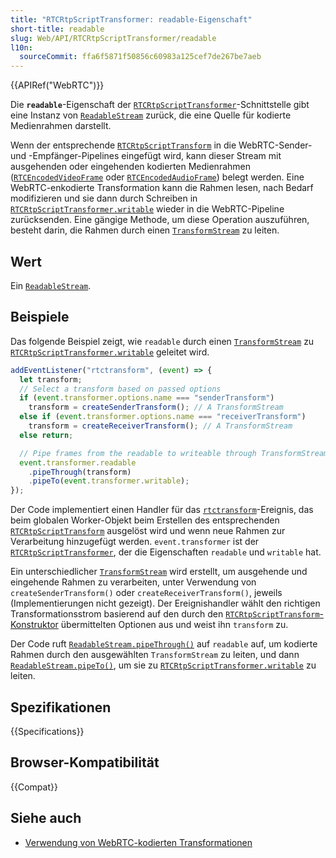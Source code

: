 ```yaml
---
title: "RTCRtpScriptTransformer: readable-Eigenschaft"
short-title: readable
slug: Web/API/RTCRtpScriptTransformer/readable
l10n:
  sourceCommit: ffa6f5871f50856c60983a125cef7de267be7aeb
---
```


{{APIRef("WebRTC")}}

Die **`readable`**-Eigenschaft der [`RTCRtpScriptTransformer`](/de/docs/Web/API/RTCRtpScriptTransformer)-Schnittstelle gibt eine Instanz von [`ReadableStream`](/de/docs/Web/API/ReadableStream) zurück, die eine Quelle für kodierte Medienrahmen darstellt.

Wenn der entsprechende [`RTCRtpScriptTransform`](/de/docs/Web/API/RTCRtpScriptTransform) in die WebRTC-Sender- und -Empfänger-Pipelines eingefügt wird, kann dieser Stream mit ausgehenden oder eingehenden kodierten Medienrahmen ([`RTCEncodedVideoFrame`](/de/docs/Web/API/RTCEncodedVideoFrame) oder [`RTCEncodedAudioFrame`](/de/docs/Web/API/RTCEncodedAudioFrame)) belegt werden.
Eine WebRTC-enkodierte Transformation kann die Rahmen lesen, nach Bedarf modifizieren und sie dann durch Schreiben in [`RTCRtpScriptTransformer.writable`](/de/docs/Web/API/RTCRtpScriptTransformer/writable) wieder in die WebRTC-Pipeline zurücksenden.
Eine gängige Methode, um diese Operation auszuführen, besteht darin, die Rahmen durch einen [`TransformStream`](/de/docs/Web/API/TransformStream) zu leiten.

## Wert

Ein [`ReadableStream`](/de/docs/Web/API/ReadableStream).

## Beispiele

Das folgende Beispiel zeigt, wie `readable` durch einen [`TransformStream`](/de/docs/Web/API/TransformStream) zu [`RTCRtpScriptTransformer.writable`](/de/docs/Web/API/RTCRtpScriptTransformer/writable) geleitet wird.

```js
addEventListener("rtctransform", (event) => {
  let transform;
  // Select a transform based on passed options
  if (event.transformer.options.name === "senderTransform")
    transform = createSenderTransform(); // A TransformStream
  else if (event.transformer.options.name === "receiverTransform")
    transform = createReceiverTransform(); // A TransformStream
  else return;

  // Pipe frames from the readable to writeable through TransformStream
  event.transformer.readable
    .pipeThrough(transform)
    .pipeTo(event.transformer.writable);
});
```

Der Code implementiert einen Handler für das [`rtctransform`](/de/docs/Web/API/DedicatedWorkerGlobalScope/rtctransform_event)-Ereignis, das beim globalen Worker-Objekt beim Erstellen des entsprechenden [`RTCRtpScriptTransform`](/de/docs/Web/API/RTCRtpScriptTransform) ausgelöst wird und wenn neue Rahmen zur Verarbeitung hinzugefügt werden.
`event.transformer` ist der [`RTCRtpScriptTransformer`](/de/docs/Web/API/RTCRtpScriptTransformer), der die Eigenschaften `readable` und `writable` hat.

Ein unterschiedlicher [`TransformStream`](/de/docs/Web/API/TransformStream) wird erstellt, um ausgehende und eingehende Rahmen zu verarbeiten, unter Verwendung von `createSenderTransform()` oder `createReceiverTransform()`, jeweils (Implementierungen nicht gezeigt).
Der Ereignishandler wählt den richtigen Transformationsstrom basierend auf den durch den [`RTCRtpScriptTransform`-Konstruktor](/de/docs/Web/API/RTCRtpScriptTransform/RTCRtpScriptTransform) übermittelten Optionen aus und weist ihn `transform` zu.

Der Code ruft [`ReadableStream.pipeThrough()`](/de/docs/Web/API/ReadableStream/pipeThrough) auf `readable` auf, um kodierte Rahmen durch den ausgewählten `TransformStream` zu leiten, und dann [`ReadableStream.pipeTo()`](/de/docs/Web/API/ReadableStream/pipeTo), um sie zu [`RTCRtpScriptTransformer.writable`](/de/docs/Web/API/RTCRtpScriptTransformer/writable) zu leiten.

## Spezifikationen

{{Specifications}}

## Browser-Kompatibilität

{{Compat}}

## Siehe auch

- [Verwendung von WebRTC-kodierten Transformationen](/de/docs/Web/API/WebRTC_API/Using_Encoded_Transforms)

